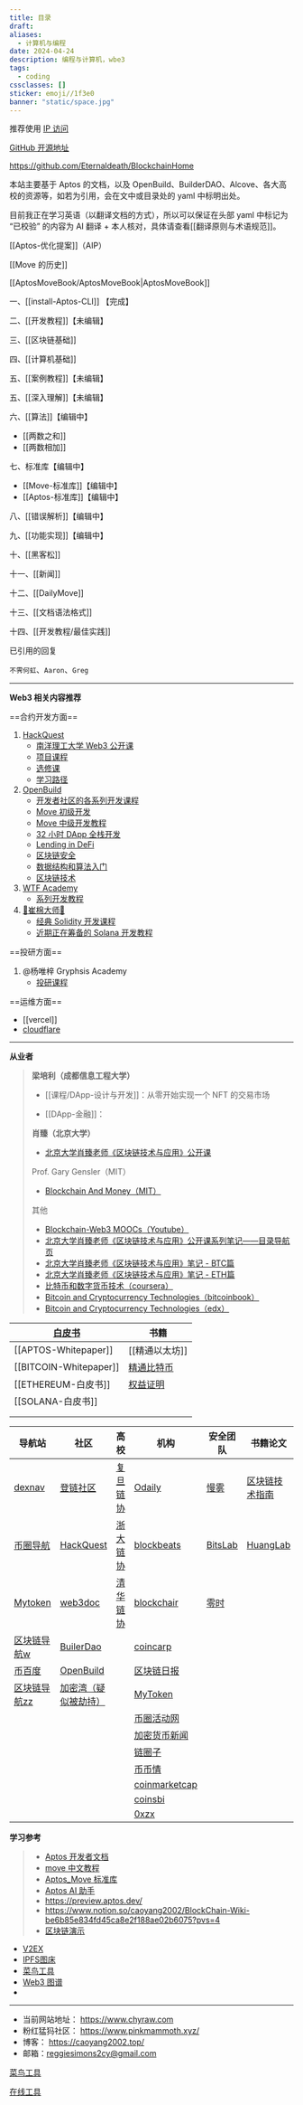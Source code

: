 ```yaml
---
title: 目录
draft: 
aliases:
  - 计算机与编程
date: 2024-04-24
description: 编程与计算机，wbe3
tags:
  - coding
cssclasses: []
sticker: emoji//1f3e0
banner: "static/space.jpg"
---
```

推荐使用 [IP 访问](http://43.138.107.218/)

[GitHub 开源地址](https://github.com/caoyang2002/aptos_tutorial_quartz)


https://github.com/Eternaldeath/BlockchainHome

本站主要基于 Aptos 的文档，以及 OpenBuild、BuilderDAO、Alcove、各大高校的资源等，如若为引用，会在文中或目录处的 yaml 中标明出处。

目前我正在学习英语（以翻译文档的方式），所以可以保证在头部 yaml 中标记为 “已校验” 的内容为 AI 翻译 + 本人核对，具体请查看[[翻译原则与术语规范]]。

[[Aptos-优化提案]]（AIP）

[[Move 的历史]]

[[AptosMoveBook/AptosMoveBook|AptosMoveBook]]

一、[[install-Aptos-CLI]] 【完成】

二、[[开发教程]]【未编辑】

三、[[区块链基础]]

四、[[计算机基础]]

五、[[案例教程]]【未编辑】

五、[[深入理解]]【未编辑】

六、[[算法]]【编辑中】

- [[两数之和]]
- [[两数相加]]

七、标准库【编辑中】

- [[Move-标准库]]【编辑中】
- [[Aptos-标准库]]【编辑中】

八、[[错误解析]]【编辑中】

九、[[功能实现]]【编辑中】

十、[[黑客松]]

十一、[[新闻]]

十二、[[DailyMove]]

十三、[[文档语法格式]]

十四、[[开发教程/最佳实践]]


已引用的回复

`不霁何虹`、`Aaron`、`Greg`



---
**Web3 相关内容推荐**

==合约开发方面==
1. [HackQuest]((https://hackquest.io))
    - [南洋理工大学 Web3 公开课](https://www.hackquest.io/zh/web3mooc)
    - [项目课程](https://www.hackquest.io/zh/practices)
    - [选修课](https://www.hackquest.io/zh/electives)
	- [学习路径](https://www.hackquest.io/zh/learning-track)
3. [OpenBuild](https://openbuild.xyz)
	- [开发者社区的各系列开发课程](https://openbuild.xyz/)
	- [Move 初级开发](https://openbuild.xyz/learn/courses/81)
	- [Move 中级开发教程](https://openbuild.xyz/learn/courses/82)
	- [32 小时 DApp 全栈开发](https://openbuild.xyz/learn/courses/79)
	- [Lending in DeFi](https://openbuild.xyz/learn/courses/38)
	- [区块链安全](https://openbuild.xyz/learn/courses/46)
	- [数据结构和算法入门](https://openbuild.xyz/learn/courses/59)
	- [区块链技术](https://openbuild.xyz/learn/courses/3)
4. [WTF Academy](https://www.wtf.academy)
	- [系列开发教程](https://www.wtf.academy/)
5. [🌊崔棉大师👾 ](https://space.bilibili.com/286084162?spm_id_from=333.788.0.0)
	- [经典 Solidity 开发课程](https://www.bilibili.com/video/BV1oZ4y1B7WS/)
    - [近期正在筹备的 Solana 开发教程](https://github.com/Fankouzu/solana-basic-ui)

==投研方面==
1. @杨唯梓 Gryphsis Academy 
	- [投研课程](https://www.gryphsis.com/)

==运维方面==
- [[vercel]]
- [cloudflare](https://www.cloudflare.com)


---

**从业者**
>
> **梁培利（成都信息工程大学）**
>
> - [[课程/DApp-设计与开发]]：从零开始实现一个 NFT 的交易市场
>
> - [[DApp-金融]]：
>
>
> **肖臻（北京大学）**
> - [北京大学肖臻老师《区块链技术与应用》公开课](https://www.bilibili.com/video/av37065233/?p=2&vd_source=8c6436f893599ab79e15253337a87ed5)
> 
> Prof. Gary Gensler（MIT）
> - [Blockchain And Money（MIT）](https://ocw.mit.edu/courses/15-s12-blockchain-and-money-fall-2018/)
> 
> 其他
> - [Blockchain-Web3 MOOCs（Youtube）](https://www.youtube.com/watch?v=j_Gf7E1vAhE)
> - [北京大学肖臻老师《区块链技术与应用》公开课系列笔记——目录导航页](https://blog.nowcoder.net/n/30cbdb37108b4d93b3a5a93b8226ae31)
> - [北京大学肖臻老师《区块链技术与应用》笔记 - BTC篇](https://www.cnblogs.com/coderzjz/p/13788649.html)
> - [北京大学肖臻老师《区块链技术与应用》笔记 - ETH篇](https://www.cnblogs.com/coderzjz/p/14025979.html)
> - [比特币和数字货币技术（coursera）](https://www.coursera.org/learn/cryptocurrency/home/welcome)
> - [Bitcoin and Cryptocurrency Technologies（bitcoinbook）](https://bitcoinbook.cs.princeton.edu/)
> - [Bitcoin and Cryptocurrency Technologies（edx）](https://www.edx.org/professional-certificate/uc-berkeleyx-blockchain-fundamentals)

| [白皮书](https://whitepaper.io/) | 书籍                                                     |
| ----------------------------- | ------------------------------------------------------ |
| [[APTOS-Whitepaper]]                 | [[精通以太坊]]                                              |
| [[BITCOIN-Whitepaper]]               | [精通比特币](https://github.com/inoutcode/bitcoin_book_2nd) |
| [[ETHEREUM-白皮书]]              | [权益证明]()                                               |
| [[SOLANA-白皮书]]                |                                                        |
|                               |                                                        |
|                               |                                                        |

| 导航站                                                  | 社区                                                          | 高校                                               | 机构                                               | 安全团队                               | 书籍论文                                                                                       | 其他平台                                                        |
| ---------------------------------------------------- | ----------------------------------------------------------- | ------------------------------------------------ | ------------------------------------------------ | ---------------------------------- | ------------------------------------------------------------------------------------------ | ----------------------------------------------------------- |
| [dexnav](https://dexnav.com)                         | [登链社区](https://learnblockchain.cn)                          | [复旦链协](https://www.fudanblockchain.club)         | [Odaily](https://www.odaily.news)                | [慢雾](https://cn.slowmist.com/)     | [区块链技术指南](https://yeasy.gitbook.io/blockchain_guide)                                       | [decert](https://decert.me/)<br>                            |
| [币圈导航](https://www.biquandh.com)                     | [HackQuest](https://hackquest.io)                           | [浙大链协](https://zjubcadocs.readthedocs.io/zh-cn/) | [blockbeats](https://www.theblockbeats.info)     | [BitsLab](https://www.bitslab.xyz) | [HuangLab](http://xintelligence.pro/archives/category/blog/high-quality-blockchain-papers) | [区块链开源项目](https://www.github-zh.com/collections/blockchain) |
| [Mytoken](https://www.mytokencap.com/zh/navigation/) | [web3doc](https://aptos.web3doc.top/guides/getting-started) | [清华链协](https://www.thubadao.xyz/aboutus)         | [blockchair](https://blockchair.com/zh/bitcoin)  | [零时](https://noneage.com)          |                                                                                            | [精选游戏](https://www.jbb.one)                                 |
| [区块链导航w](https://www.qklw.com/daohang/)              | [BuilerDao](https://buidlerdao.xyz)                         |                                                  | [coincarp](https://www.coincarp.com/zh/project/) |                                    |                                                                                            | [链安](https://lianantech.com/#/index)                        |
| [币百度](https://bibaidu.cn)                            | [OpenBuild](https://openbuild.xyz)                          |                                                  | [区块链日报](http://qklrb.com)                        |                                    |                                                                                            |                                                             |
| [区块链导航zz](https://www.qklzz.com)                     | [加密湾（疑似被劫持）](https://jiami.one)                             |                                                  | [MyToken](https://www.mytokencap.com/zh/)        |                                    |                                                                                            |                                                             |
|                                                      |                                                             |                                                  | [币圈活动网](https://bicoin8.com)                     |                                    |                                                                                            |                                                             |
|                                                      |                                                             |                                                  | [加密货币新闻](https://cn.cryptonews.com)              |                                    |                                                                                            |                                                             |
|                                                      |                                                             |                                                  | [链圈子](https://www.wwsww.cn)                      |                                    |                                                                                            |                                                             |
|                                                      |                                                             |                                                  | [币币情](https://m.bibiqing.com/news)               |                                    |                                                                                            |                                                             |
|                                                      |                                                             |                                                  | [coinmarketcap](https://coinmarketcap.com/zh/)   |                                    |                                                                                            |                                                             |
|                                                      |                                                             |                                                  | [coinsbi](http://coins.bi)                       |                                    |                                                                                            |                                                             |
|                                                      |                                                             |                                                  | [0xzx](https://0xzx.com)                         |                                    |                                                                                            |                                                             |

**学习参考**
> - [Aptos 开发者文档](https://gushi10546.gitbook.io/aptos-kai-fa-zhe-wen-dang/kai-fa-zhe-jiao-cheng/ni-de-di-yi-bi-jiao-yi)
> - [move 中文教程](https://move-dao.github.io/move-book-zh/move-tutorial.html)
> - [Aptos_Move 标准库](https://aptos.dev/reference/move/)
> - [Aptos AI 助手](https://assistant.aptosfoundation.org)
> - https://preview.aptos.dev/
> - https://www.notion.so/caoyang2002/BlockChain-Wiki-be6b85e834fd45ca8e2f188ae02b6075?pvs=4
> - [区块链演示](https://blockchaindemo.io)



- [V2EX](https://v2ex.com)
- [IPFS图床](https://cdn.ipfsscan.io)
- [菜鸟工具](https://www.jyshare.com/)
- [Web3 图谱](https://learnblockchain.cn/maps/Web3)
- 

---
- 当前网站地址： https://www.chyraw.com
- 粉红猛犸社区： https://www.pinkmammoth.xyz/
- 博客： https://caoyang2002.top/
- 邮箱：[reggiesimons2cy@gmail.com](mailto:reggiesimons2cy@gmail.com)



 [菜鸟工具](https://www.jyshare.com/)
 
[在线工具](https://tool.lu/)





